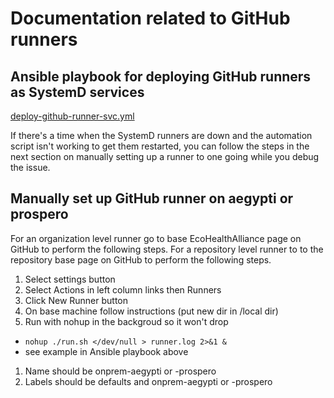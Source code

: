 # Documentation related to GitHub runners

## Ansible playbook for deploying GitHub runners as SystemD services
[deploy-github-runner-svc.yml](../deploy-github-runner-svc.yml)

If there's a time when the SystemD runners are down and the automation script isn't working to get them restarted, you can follow the steps in the next section on manually setting up a runner to one going while you debug the issue.  

## Manually set up GitHub runner on aegypti or prospero
For an organization level runner go to base EcoHealthAlliance page on GitHub to perform the following steps.
For a repository level runner to to the repository base page on GitHub to perform the following steps.

1. Select settings button
1. Select Actions in left column links then Runners
1. Click New Runner button
1. On base machine follow instructions (put new dir in /local dir)
1. Run with nohup in the backgroud so it won't drop
  * `nohup ./run.sh </dev/null > runner.log 2>&1 &`
  * see example in Ansible playbook above
1. Name should be onprem-aegypti or -prospero
1. Labels should be defaults and onprem-aegypti or -prospero
